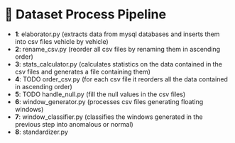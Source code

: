 # 🚀 Dataset Process Pipeline

- **1**: elaborator.py (extracts data from mysql databases and inserts them into csv files vehicle by vehicle)
- **2**: rename_csv.py (reorder all csv files by renaming them in ascending order)
- **3**: stats_calculator.py (calculates statistics on the data contained in the csv files and generates a file containing them)
- **4**: TODO order_csv.py (for each csv file it reorders all the data contained in ascending order)
- **5**: TODO handle_null.py (fill the null values in the csv files)
- **6**: window_generator.py (processes csv files generating floating windows)
- **7**: window_classifier.py (classifies the windows generated in the previous step into anomalous or normal)
- **8**: standardizer.py